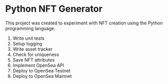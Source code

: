 # Python NFT Generator
This project was created to experiment with NFT creation using the Python programming language. 

1. Write unit tests
2. Setup logging
3. Write asset tracker
4. Check for uniqueness
5. Save NFT attributes
6. Implement OpenSea API
7. Deploy to OpenSea Testnet
8. Deploy to OpenSea Mainnet